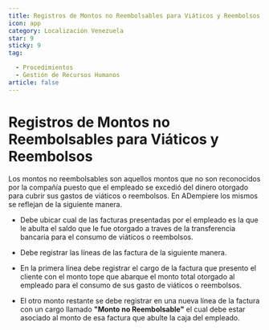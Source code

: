 ```yaml
---
title: Registros de Montos no Reembolsables para Viáticos y Reembolsos
icon: app
category: Localización Venezuela
star: 9
sticky: 9
tag:

  - Procedimientos
  - Gestión de Recursos Humanos
article: false
---
```


**Registros de Montos no Reembolsables para Viáticos y Reembolsos**
===================================================================

Los montos no reembolsables son aquellos montos que no son reconocidos por la compañía puesto que el empleado se excedió del dinero otorgado para cubrir sus gastos de viáticos o reembolsos. En ADempiere los mismos se reflejan de la siguiente manera.

- Debe ubicar cual de las facturas presentadas por el empleado es la que le abulta el saldo que le fue otorgado a traves de la transferencia bancaria para el consumo de viáticos o reembolsos.

- Debe registrar las líneas de las factura de la siguiente manera.

- En la primera línea debe registrar el cargo de la factura que presento el cliente con el monto tope que abarque el monto total otorgado al empleado para el consumo de sus gasto de viáticos o reembolsos.

- El otro monto restante se debe registrar en una nueva línea de la factura con un cargo llamado **"Monto no Reembolsable"** el cual debe estar asociado al monto de esa factura que abulte la caja del empleado.
